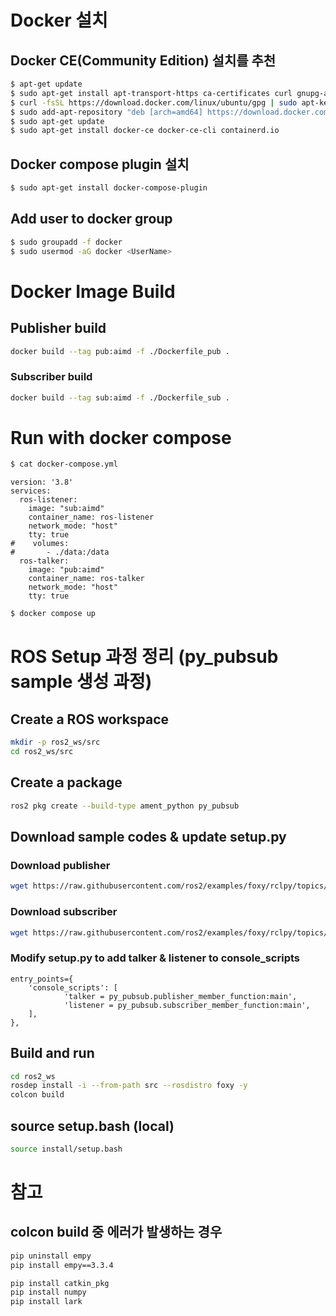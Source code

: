 # Docker 설치
## Docker CE(Community Edition) 설치를 추천
```sh
$ apt-get update
$ sudo apt-get install apt-transport-https ca-certificates curl gnupg-agent software-properties-common
$ curl -fsSL https://download.docker.com/linux/ubuntu/gpg | sudo apt-key add -
$ sudo add-apt-repository "deb [arch=amd64] https://download.docker.com/linux/ubuntu $(lsb_release -cs) stable"
$ sudo apt-get update
$ sudo apt-get install docker-ce docker-ce-cli containerd.io
```
## Docker compose plugin 설치
```sh
$ sudo apt-get install docker-compose-plugin
```

## Add user to docker group
```sh
$ sudo groupadd -f docker
$ sudo usermod -aG docker <UserName>
```

# Docker Image Build
## Publisher build
```sh
docker build --tag pub:aimd -f ./Dockerfile_pub .
```

### Subscriber build
```sh
docker build --tag sub:aimd -f ./Dockerfile_sub .
```

# Run with docker compose

```sh
$ cat docker-compose.yml
```
```
version: '3.8'
services:
  ros-listener:
    image: "sub:aimd"
    container_name: ros-listener
    network_mode: "host"
    tty: true
#    volumes: 
#       - ./data:/data
  ros-talker:
    image: "pub:aimd"
    container_name: ros-talker
    network_mode: "host"
    tty: true
```

``` sh
$ docker compose up
```


# ROS Setup 과정 정리 (py_pubsub sample 생성 과정) 
## Create a ROS workspace
``` sh
mkdir -p ros2_ws/src
cd ros2_ws/src
```

## Create a package
``` sh
ros2 pkg create --build-type ament_python py_pubsub
```

## Download sample codes & update setup.py

### Download publisher
``` sh
wget https://raw.githubusercontent.com/ros2/examples/foxy/rclpy/topics/minimal_publisher/examples_rclpy_minimal_publisher/publisher_member_function.py
```
### Download subscriber
``` sh
wget https://raw.githubusercontent.com/ros2/examples/foxy/rclpy/topics/minimal_subscriber/examples_rclpy_minimal_subscriber/subscriber_member_function.py
```

### Modify setup.py to add talker & listener to console_scripts
    entry_points={
        'console_scripts': [
                'talker = py_pubsub.publisher_member_function:main',
                'listener = py_pubsub.subscriber_member_function:main',
        ],
    },


## Build and run
``` sh
cd ros2_ws
rosdep install -i --from-path src --rosdistro foxy -y
colcon build 
```

## source setup.bash (local)
``` sh
source install/setup.bash
```


# 참고
## colcon build 중 에러가 발생하는 경우
``` sh
pip uninstall empy
pip install empy==3.3.4

pip install catkin_pkg
pip install numpy
pip install lark
```
